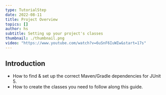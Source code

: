 ```yaml
---
type: TutorialStep
date: 2022-08-11
title: Project Overview
topics: []
author: hs
subtitle: Setting up your project's classes
thumbnail: ./thumbnail.png
video: "https://www.youtube.com/watch?v=6uSnF6IuWIw&start=17s"
---
```


## Introduction

- How to find & set up the correct Maven/Gradle dependencies for JUnit 5.
- How to create the classes you need to follow along this guide.
